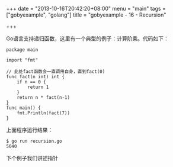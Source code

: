+++
date = "2013-10-16T20:42:20+08:00"
menu = "main"
tags = ["gobyexample", "golang"]
title = "gobyexample - 16 - Recursion"

+++

Go语言支持递归函数，这里有一个典型的例子：计算阶乘。代码如下：

	package main

	import "fmt"

	// 此处fact函数会一直调用自身，直到fact(0)
	func fact(n int) int {
		if n == 0 {
			return 1
		}
		return n * fact(n-1)
	}
	func main() {
		fmt.Println(fact(7))
	}

上面程序运行结果：

	$ go run recursion.go 
	5040

下个例子我们讲述指针
